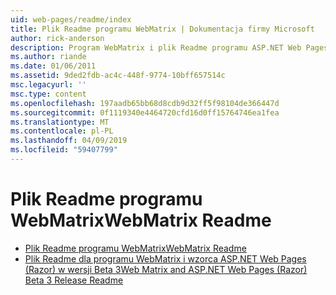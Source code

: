 ```yaml
---
uid: web-pages/readme/index
title: Plik Readme programu WebMatrix | Dokumentacja firmy Microsoft
author: rick-anderson
description: Program WebMatrix i plik Readme programu ASP.NET Web Pages (Razor) wersji 1.0
ms.author: riande
ms.date: 01/06/2011
ms.assetid: 9ded2fdb-ac4c-448f-9774-10bff657514c
msc.legacyurl: ''
msc.type: content
ms.openlocfilehash: 197aadb65bb68d8cdb9d32ff5f98104de366447d
ms.sourcegitcommit: 0f1119340e4464720cfd16d0ff15764746ea1fea
ms.translationtype: MT
ms.contentlocale: pl-PL
ms.lasthandoff: 04/09/2019
ms.locfileid: "59407799"
---
```

# <a name="webmatrix-readme"></a><span data-ttu-id="ccfa4-103">Plik Readme programu WebMatrix</span><span class="sxs-lookup"><span data-stu-id="ccfa4-103">WebMatrix Readme</span></span>

- [<span data-ttu-id="ccfa4-104">Plik Readme programu WebMatrix</span><span class="sxs-lookup"><span data-stu-id="ccfa4-104">WebMatrix Readme</span></span>](overview.md)
- [<span data-ttu-id="ccfa4-105">Plik Readme dla programu WebMatrix i wzorca ASP.NET Web Pages (Razor) w wersji Beta 3</span><span class="sxs-lookup"><span data-stu-id="ccfa4-105">Web Matrix and ASP.NET Web Pages (Razor) Beta 3 Release Readme</span></span>](beta3.md)
